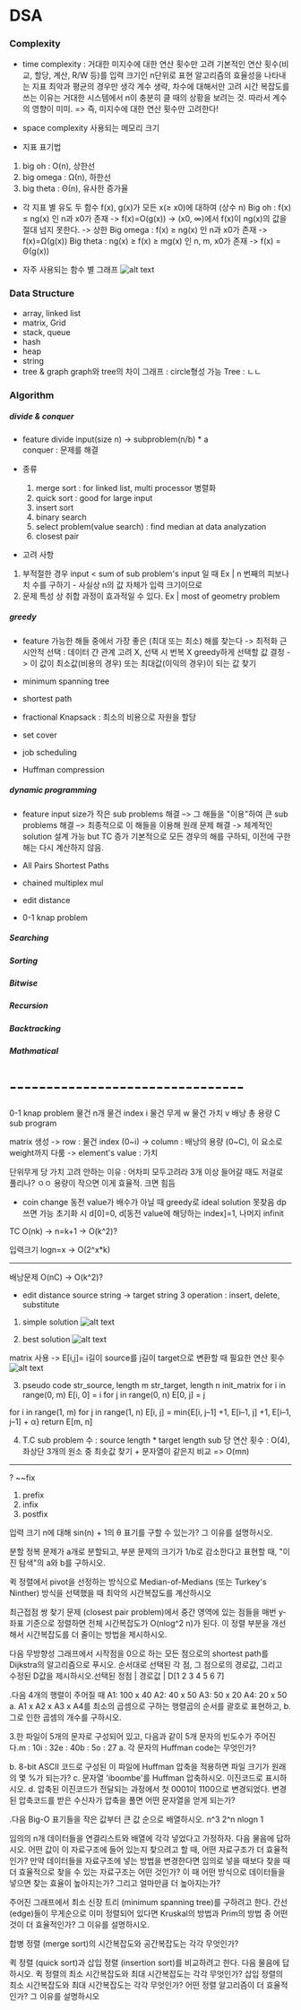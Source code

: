 # DSA

### Complexity
- time complexity : 거대한 미지수에 대한 연산 횟수만 고려
기본적인 연산 횟수(비교, 할당, 계산, R/W 등)를 입력 크기인 n단위로 표현
알고리즘의 효율성을 나타내는 지표
최악과 평균의 경우만 생각
계수 생략, 차수에 대해서만 고려
시간 복잡도를 쓰는 이유는 거대한 시스템에서 n이 충분히 클 때의 상황을 보려는 것. 따라서 계수의 영향이 미미.
=> 즉, 미지수에 대한 연산 횟수만 고려한다!

- space complexity
사용되는 메모리 크기

- 지표 표기법
1. big oh : O(n), 상한선
2. big omega : Ω(n), 하한선
3. big theta : Θ(n), 유사한 증가율

- 각 지표 별 유도
두 함수 f(x), g(x)가 모든 x(≥ x0)에 대하여 (상수 n)
Big oh : f(x) ≤ ng(x) 인 n과 x0가 존재 -> f(x)=O(g(x))
    -> (x0, ∞)에서 f(x)이 ng(x)의 값을 절대 넘지 못한다.
    -> 상한
Big omega : f(x) ≥ ng(x) 인 n과 x0가 존재 -> f(x)=Ω(g(x))
Big theta : ng(x) ≥ f(x) ≥ mg(x) 인 n, m, x0가 존재 -> f(x) = Θ(g(x))

- 자주 사용되는 함수 별 그래프
![alt text](image.png)

### Data Structure
- array, linked list
- matrix, Grid
- stack, queue
- hash
- heap
- string
- tree & graph
graph와 tree의 차이
그래프 : circle형성 가능
Tree : ㄴㄴ

### Algorithm
##### divide & conquer
- feature
divide input(size n) -> subproblem(n/b) * a  
conquer : 문제를 해결  

- 종류
    1. merge sort : for linked list, multi processor 병렬화
    2. quick sort : good for large input
    3. insert sort
    4. binary search
    5. select problem(value search) : find median at data analyzation
    6. closest pair

- 고려 사항
1. 부적절한 경우
input < sum of sub problem's input 일 때
Ex | n 번째의 피보나치 수를 구하기 - 사실상 n의 값 자체가 입력 크기이므로
2. 문제 특성 상 취합 과정이 효과적일 수 있다.
Ex | most of geometry problem
##### greedy
- feature
가능한 해들 중에서 가장 좋은 (최대 또는 최소) 해를 찾는다 -> 최적화
근시안적 선택 : 데이터 간 관계 고려 X, 선택 시 번복 X
greedy하게 선택할 값 결정 
-> 이 값이 최소값(비용의 경우) 또는 최대값(이익의 경우)이 되는 값 찾기

- minimum spanning tree
- shortest path
- fractional Knapsack : 최소의 비용으로 자원을 할당
- set cover
- job scheduling 
- Huffman compression
##### dynamic programming
- feature
input size가 작은 sub problems 해결
–> 그 해들을 "이용"하여 큰 sub problems 해결
–> 최종적으로 이 해들을 이용해 원래 문제 해결
-> 체계적인 solution 설계 가능 but TC 증가
기본적으로 모든 경우의 해를 구하되, 이전에 구한 해는 다시 계산하지 않음.

- All Pairs Shortest Paths
- chained multiplex mul
- edit distance
- 0-1 knap problem
##### Searching
##### Sorting
##### Bitwise
##### Recursion
##### Backtracking
##### Mathmatical



# --------------------------------
0-1 knap problem
물건 n개
물건 index i
물건 무게 w
물건 가치 v
배낭 총 용량 C
sub program 

matrix 생성
-> row : 물건 index (0~i)
-> column : 배낭의 용량 (0~C), 이 요소로 weight까지 다룸
-> element's value : 가치

단위무게 당 가치 고려 안하는 이유 : 어차피 모두고려라
3개 이상 들어갈 때도 저걸로 풀리나? ㅇㅇ
용량이 작으면 이게 효율적. 크면 힘듬

- coin change
동전 value가 배수가 아닐 때 greedy로 ideal solution 못찾음
dp쓰면 가능
초기화 시 d[0]=0, d[동전 value에 해당하는 index]=1, 나머지 infinit

TC 
O(nk) -> n=k+1 -> O(k^2)?

입력크기 logn=x -> O(2^x*k)

----------------------------

배낭문제 O(nC) -> O(k^2)?

- edit distance
source string -> target string
3 operation : insert, delete, substitute

1. simple solution
![alt text](image-1.png)

2. best solution
![alt text](image-2.png)

matrix 사용 
-> E[i,j]= i길이 source를 j길이 target으로 변환할 때 필요한 연산 횟수
![alt text](image-3.png)

3. pseudo code
str_source, length m
str_target, length n
init_matrix
    for i in range(0, m) E[i, 0] = i
    for j in range(0, n) E[0, j] = j

for i in range(1, m)
    for j in range(1, n)
        E[i, j] = min{E[i, j–1] +1, E[i–1, j] +1, E[i–1, j–1] + α}
return E[m, n]

4. T.C
sub problem 수 : source length * target length
sub 당 연산 횟수 : O(4), 좌상단 3개의 원소 중 최솟값 찾기 + 문자열이 같은지 비교
=> O(mn)


--------------------  



? ~~fix
1. prefix
2. infix
3. postfix




입력 크기 n에 대해 sin(n) + 1의 θ 표기를 구할 수 있는가? 그 이유를 설명하시오.

분할 정복 문제가 a개로 분할되고, 부분 문제의 크기가 1/b로 감소한다고 표현할 때, "이진 탐색"의 a와 b를 구하시오.

퀵 정렬에서 pivot을 선정하는 방식으로 Median-of-Medians (또는 Turkey's Ninther) 방식을 선택했을 때 최악의 시간복잡도를 계산하시오

최근접점 쌍 찾기 문제 (closest pair problem)에서 중간 영역에 있는 점들을 매번 y-좌표 기준으로 정렬하면 전체 시간복잡도가 O(nlog^2 n)가 된다. 이 정렬 부분을 개선해서 시간복잡도를 더 줄이는 방법을 제시하시오.

다음 무방향성 그래프에서 시작점을 0으로 하는 모든 점으로의 shortest path를 Dijkstra의 알고리즘으로 푸시오. 순서대로 선택된 각 점, 그 점으로의 경로값, 그리고 수정된 D값을 제시하시오.선택된 정점 | 경로값 | D[1 2 3 4 5 6 7] 

.다음 4개의 행렬이 주어질 때    A1: 100 x 40   A2: 40 x 50   A3: 50 x 20   A4: 20 x 50
a. A1 x A2 x A3 x A4를 최소의 곱셈으로 구하는 행렬곱의 순서를 괄호로 표현하고,
b. 그로 인한 곱셈의 개수를 구하시오.

3.한 파일이 5개의 문자로 구성되어 있고, 다음과 같이 5개 문자의 빈도수가 주어진다.m : 10i : 32e : 40b : 5o : 27
a. 각 문자의 Huffman code는 무엇인가?

b. 8-bit ASCII 코드로 구성된 이 파일에 Huffman 압축을 적용하면 파일 크기가 원래의 몇 %가 되는가?
c. 문자열 'iboombe'를 Huffman 압축하시오. 이진코드로 표시하시오.
d. 압축된 이진코드가 전달되는 과정에서 첫 0001이 1100으로 변경되었다. 변경된 압축코드를 받은 수신자가 압축을 풀면 어떤 문자열을 얻게 되는가?


.다음 Big-O 표기들을 작은 값부터 큰 값 순으로 배열하시오.
n^3 2^n nlogn 1

임의의 n개 데이터들을 연결리스트와 배열에 각각 넣었다고 가정하자. 다음 물음에 답하시오.
어떤 값이 이 자료구조에 들어 있는지 찾으려고 할 때, 어떤 자료구조가 더 효율적인가?
만약 데이터들을 자료구조에 넣는 방법을 변경한다면 임의로 넣을 때보다 찾을 때 더 효율적으로 찾을 수 있는 자료구조는 어떤 것인가?
이 때 어떤 방식으로 데이터들을 넣으면 찾는 효율이 높아지는가?
그리고 얼마만큼 더 높아지는가?

주어진 그래프에서 최소 신장 트리 (minimum spanning tree)를 구하려고 한다. 간선 (edge)들이 무게순으로 이미 정렬되어 있다면 Kruskal의 방법과 Prim의 방법 중 어떤 것이 더 효율적인가? 그 이유를 설명하시오.

합병 정렬 (merge sort)의 시간복잡도와 공간복잡도는 각각 무엇인가?

퀵 정렬 (quick sort)과 삽입 정렬 (insertion sort)를 비교하려고 한다. 다음 물음에 답하시오.
퀵 정렬의 최소 시간복잡도와 최대 시간복잡도는 각각 무엇인가?
삽입 정렬의 최소 시간복잡도와 최대 시간복잡도는 각각 무엇인가?
어떤 정렬 알고리즘이 더 효율적인가? 그 이유를 설명하시오